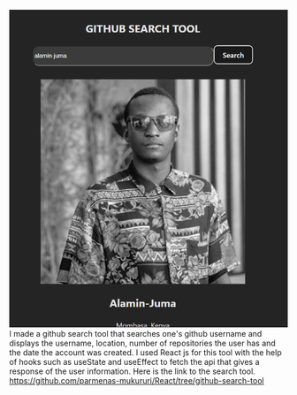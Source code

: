 ![alt text](https://github.com/parmenas-mukururi/React/blob/github-search-tool/Screenshot%202024-01-30%20085804.png)
I made a github search tool that searches one's github username and displays the username, location, number of repositories the user has and the date the account was created. I used React js for this tool with the help of hooks such as useState and useEffect to fetch the api that gives a response of the user information. 
Here is the link to the search tool.
https://github.com/parmenas-mukururi/React/tree/github-search-tool


